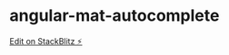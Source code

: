 # angular-mat-autocomplete

[Edit on StackBlitz ⚡️](https://stackblitz.com/edit/angular-mat-autocomplete)